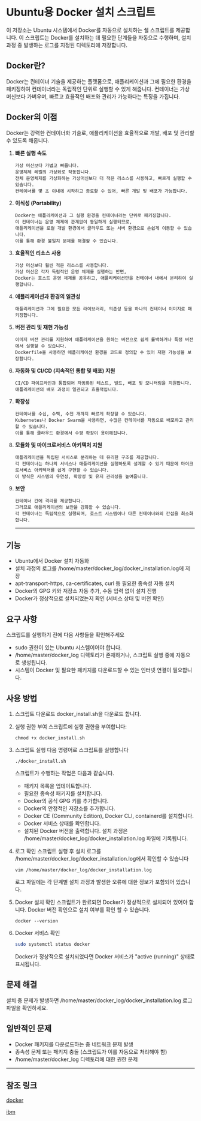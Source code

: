 # Ubuntu용 Docker 설치 스크립트

이 저장소는 Ubuntu 시스템에서 Docker를 자동으로 설치하는 쉘 스크립트를 제공합니다. 이 스크립트는 Docker를 설치하는 데 필요한 단계들을 자동으로 수행하며, 설치 과정 중 발생하는 로그를 지정된 디렉토리에 저장합니다.

## Docker란?
Docker는 컨테이너 기술을 제공하는 플랫폼으로, 애플리케이션과 그에 필요한 환경을 패키징하여 컨테이너라는 독립적인 단위로 실행할 수 있게 해줍니다. 컨테이너는 가상 머신보다 가벼우며, 빠르고 효율적인 배포와 관리가 가능하다는 특징을 가집니다.

## Docker의 이점
Docker는 강력한 컨테이너화 기술로, 애플리케이션을 효율적으로 개발, 배포 및 관리할 수 있도록 해줍니다. 
1. **빠른 실행 속도**
   ```
   가상 머신보다 가볍고 빠릅니다.
   운영체제 레벨의 가상화로 작동합니다.
   전체 운영체제를 가상화하는 가상머신보다 더 적은 리소스를 사용하고, 빠르게 실행할 수 있습니다.
   컨테이너를 몇 초 이내에 시작하고 종료할 수 있어, 빠른 개발 및 배포가 가능합니다.
   ```
3. **이식성 (Portability)**
   ```
   Docker는 애플리케이션과 그 실행 환경을 컨테이너라는 단위로 패키징합니다.
   이 컨테이너는 운영 체제에 관계없이 동일하게 실행되므로,
   애플리케이션을 로컬 개발 환경에서 클라우드 또는 서버 환경으로 손쉽게 이동할 수 있습니다.
   이를 통해 환경 불일치 문제를 해결할 수 있습니다.
   ```
4. **효율적인 리소스 사용**
   ```
   가상 머신보다 훨씬 적은 리소스를 사용합니다.
   가상 머신은 각자 독립적인 운영 체제를 실행하는 반면,
   Docker는 호스트 운영 체제를 공유하고, 애플리케이션만을 컨테이너 내에서 분리하여 실행합니다.
   ```
5. **애플리케이션과 환경의 일관성**
   ```
   애플리케이션과 그에 필요한 모든 라이브러리, 의존성 등을 하나의 컨테이너 이미지로 패키징합니다.
   ```
6. **버전 관리 및 재현 가능성**
   ```
   이미지 버전 관리를 지원하여 애플리케이션을 원하는 버전으로 쉽게 롤백하거나 특정 버전에서 실행할 수 있습니다.
   Dockerfile을 사용하면 애플리케이션 환경을 코드로 정의할 수 있어 재현 가능성을 보장합니다.
   ```
7. **자동화 및 CI/CD (지속적인 통합 및 배포) 지원**
   ```
   CI/CD 파이프라인과 통합되어 자동화된 테스트, 빌드, 배포 및 모니터링을 지원합니다.
   애플리케이션의 배포 과정이 일관되고 효율적입니다.
   ```
8. **확장성**
   ```
   컨테이너를 수십, 수백, 수천 개까지 빠르게 확장할 수 있습니다.
   Kubernetes나 Docker Swarm을 사용하면, 수많은 컨테이너를 자동으로 배포하고 관리할 수 있습니다.
   이를 통해 클라우드 환경에서 수평 확장이 용이해집니다.
   ```
9. **모듈화 및 마이크로서비스 아키텍처 지원**
   ```
   애플리케이션을 독립된 서비스로 분리하는 데 유리한 구조를 제공합니다.
   각 컨테이너는 하나의 서비스나 애플리케이션을 실행하도록 설계할 수 있기 때문에 마이크로서비스 아키텍처를 쉽게 구현할 수 있습니다.
   이 방식은 시스템의 유연성, 확장성 및 유지 관리성을 높여줍니다.
   ```
10. **보안**
    ```
    컨테이너 간에 격리를 제공합니다.
    그러므로 애플리케이션의 보안을 강화할 수 있습니다.
    각 컨테이너는 독립적으로 실행되며, 호스트 시스템이나 다른 컨테이너와의 간섭을 최소화합니다. 
    ```
    <hr/>
    
## 기능
   - Ubuntu에서 Docker 설치 자동화
   - 설치 과정의 로그를 /home/master/docker_log/docker_installation.log에 저장
   - apt-transport-https, ca-certificates, curl 등 필요한 종속성 자동 설치
   - Docker의 GPG 키와 저장소 자동 추가, 수동 입력 없이 설치 진행
   - Docker가 정상적으로 설치되었는지 확인 (서비스 상태 및 버전 확인)

## 요구 사항
스크립트를 실행하기 전에 다음 사항들을 확인해주세요
   - sudo 권한이 있는 Ubuntu 시스템이어야 합니다.
   - /home/master/docker_log 디렉토리가 존재하거나, 스크립트 실행 중에 자동으로 생성됩니다.
   - 시스템이 Docker 및 필요한 패키지를 다운로드할 수 있는 인터넷 연결이 필요합니다.

## 사용 방법

1. 스크립트 다운로드
   docker_install.sh을 다운로드 합니다.

2. 실행 권한 부여
   스크립트에 실행 권한을 부여합니다:
   ```
   chmod +x docker_install.sh
   ```
3. 스크립트 실행
   다음 명령어로 스크립트를 실행합니다
   ```
   ./docker_install.sh
   ```
   스크립트가 수행하는 작업은 다음과 같습니다.
   - 패키지 목록을 업데이트합니다.
   - 필요한 종속성 패키지를 설치합니다.
   - Docker의 공식 GPG 키를 추가합니다.
   - Docker의 안정적인 저장소를 추가합니다.
   - Docker CE (Community Edition), Docker CLI, containerd를 설치합니다.
   - Docker 서비스 상태를 확인합니다.
   - 설치된 Docker 버전을 출력합니다.
   설치 과정은 /home/master/docker_log/docker_installation.log 파일에 기록됩니다.

4. 로그 확인
   스크립트 실행 후 설치 로그를 /home/master/docker_log/docker_installation.log에서 확인할 수 있습니다
   ```
   vim /home/master/docker_log/docker_installation.log
   ```
   로그 파일에는 각 단계별 설치 과정과 발생한 오류에 대한 정보가 포함되어 있습니다.

5. Docker 설치 확인
   스크립트가 완료되면 Docker가 정상적으로 설치되어 있어야 합니다.
   Docker 버전 확인으로 설치 여부를 확인 할 수 있습니다. 
   ```
   docker --version
   ```

6. Docker 서비스 확인
   ``` bash
   sudo systemctl status docker
   ```
   Docker가 정상적으로 설치되었다면 Docker 서비스가 "active (running)" 상태로 표시됩니다.

## 문제 해결
   설치 중 문제가 발생하면 /home/master/docker_log/docker_installation.log 로그 파일을 확인하세요.

## 일반적인 문제
   - Docker 패키지를 다운로드하는 중 네트워크 문제 발생
   - 종속성 문제 또는 패키지 충돌 (스크립트가 이를 자동으로 처리해야 함)
   - /home/master/docker_log 디렉토리에 대한 권한 문제
<hr/>

## 참조 링크
[docker](https://hub.docker.com/)

[ibm](https://www.ibm.com/kr-ko/topics/kubernetes)
